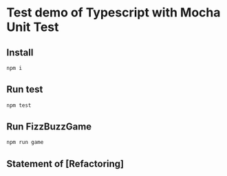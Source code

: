 # Test demo of Typescript with Mocha Unit Test

## Install

```sh
npm i
```

## Run test

```sh
npm test
```

## Run FizzBuzzGame

```sh
npm run game
```

## Statement of [Refactoring]

